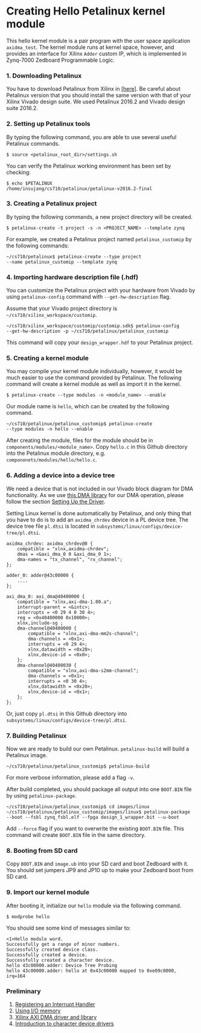 # Creating Hello Petalinux kernel module

This hello kernel module is a pair program with the user space application `axidma_test`. The kernel module runs at kernel space, however, and provides an interface for Xilinx `Adder` custom IP, which is implemented in Zynq-7000 Zedboard Programmable Logic.

### 1. Downloading Petalinux
You have to download Petalinux from Xilinx in [[here]](https://www.xilinx.com/support/download/index.html/content/xilinx/en/downloadNav/embedded-design-tools.html).
Be careful about Petalinux version that you should install the same version with that of your Xilinx Vivado design suite.
We used Petalinux 2016.2 and Vivado design suite 2016.2.

### 2. Setting up Petalinux tools
By typing the following command, you are able to use several useful Petalinux commands.
```
$ source <petalinux_root_dir>/settings.sh
```

You can verify the Petalinux working environment has been set by checking:
```
$ echo $PETALINUX
/home/insujang/cs710/petalinux/petalinux-v2016.2-final
```

### 3. Creating a Petalinux project
By typing the following commands, a new project directory will be created.
```
$ petalinux-create -t project -s -n <PROJECT_NAME> --template zynq
```
For example, we created a Petalinux project named `petalinux_customip` by the following commands:
```
~/cs710/petalinux$ petalinux-create --type project 
--name petalinux_customip --template zynq
```

### 4. Importing hardware description file (.hdf)
You can customize the Petalinux project with your hardware from Vivado by using `petalinux-config` command with  `--get-hw-description` flag.

Assume that your Vivado project directory is `~/cs710/xilinx_workspace/customip`.
```
~/cs710/xilinx_workspace/customip/customip.sdk$ petalinux-config 
--get-hw-description -p ~/cs710/petalinux/petalinux_customip
```
This command will copy your `design_wrapper.hdf` to your Petalinux project.

### 5. Creating a kernel module
You may compile your kernel module individually, however, it would be much easier to use the command provided by Petalinux.
The following command will create a kernel module as well as import it in the kernel.
```
$ petalinux-create --type modules -n <module_name> --enable
```

Our module name is `hello`, which can be created by the following command.
```
~/cs710/petalinux/petalinux_customip$ petalinux-create
--type modules -n hello --enable
```
After creating the module, files for the module should be in `components/modules/<module_name>`. Copy `hello.c` in this Github directory into the Petalinux module directory, e.g. `compononets/modules/hello/hello.c`.

### 6. Adding a device into a device tree
We need a device that is not included in our Vivado block diagram for DMA functionality. As we use [this DMA library](https://github.com/bperez77/xilinx_axidma) for our DMA operation, please follow the section [Setting Up the Driver](https://github.com/bperez77/xilinx_axidma#user-content-setting-up-the-driver).

Setting Linux kernel is done automatically by Petalinux, and only thing that you have to do is to add an `axidma_chrdev` device in a PL device tree.
The device tree file `pl.dtsi` is located in `subsystems/linux/configs/device-tree/pl.dtsi`.

```
axidma_chrdev: axidma_chrdev@0 {
    compatible = "xlnx,axidma-chrdev";
    dmas = <&axi_dma_0 0 &axi_dma_0 1>;
    dma-names = "tx_channel", "rx_channel";
};

adder_0: adder@43c00000 {
    ....
};

axi_dma_0: axi_dma@40400000 {
    compatible = "xlnx,axi-dma-1.00.a";
    interrupt-parent = <&intc>;
    interrupts = <0 29 4 0 30 4>;
    reg = <0x40400000 0x10000>;
    xlnx,include-sg ;
    dma-channel@40400000 {
        compatible = "xlnx,axi-dma-mm2s-channel";
        dma-channels = <0x1>;
        interrupts = <0 29 4>;
        xlnx,datawidth = <0x20>;
        xlnx,device-id = <0x0>;
    };
    dma-channel@40400030 {
        compatible = "xlnx,axi-dma-s2mm-channel";
        dma-channels = <0x1>;
        interrupts = <0 30 4>;
        xlnx,datawidth = <0x20>;
        xlnx,device-id = <0x1>;
    };
};
```
Or, just copy `pl.dtsi` in this Github directory into `subsystems/linux/configs/device-tree/pl.dtsi`.

### 7. Building Petalinux
Now we are ready to build our own Petalinux. `petalinux-build` will build a Petalinux image.
```
~/cs710/petalinux/petalinux_customip$ petalinux-build
```
For more verbose information, please add a flag `-v`.

After build completed, you should package all output into one `BOOT.BIN` file by using `petalinux-package`.
```
~/cs710/petalinux/petalinux_customip$ cd images/linux
~/cs710/petalinux/petalinux_customip/images/linux$ petalinux-package
--boot --fsbl zynq_fsbl.elf --fpga design_1_wrapper.bit --u-boot
```
Add `--force` flag if you want to overwrite the existing `BOOT.BIN` file.
This command will create `BOOT.BIN` file in the same directory.

### 8. Booting from SD card
Copy `BOOT.BIN` and `image.ub` into your SD card and boot Zedboard with it.
You should set jumpers JP9 and JP10 up to make your Zedboard boot from SD card.

### 9. Import our kernel module
After booting it, initialize our `hello` module via the following command.
```
$ modprobe hello
```
You should see some kind of messages similar to:
```
<1>Hello module word.
Successfully get a range of minor numbers.
Successfully created device class.
Successfully created a device.
Successfully created a character device.
hello 43c00000.adder: Device Tree Probing
hello 43c00000.adder: hello at 0x43c00000 mapped to 0xe09c0000, irq=164
```


### Preliminary
1. [Registering an Interrupt Handler](www.makelinux.net/books/lkd2/ch06lev1sec3) 
2. [Using I/O memory](www.makelinux.net/ldd3/chp-6-sect-4) 
3. [Xilinx AXI DMA driver and library](https://gituhb.com/bperez77/xilinx_axidma) 
4. [Introduction to character device drivers](https://wr.informatik.uni-hamburg.de/_media/teaching/wintersemester_2015_2016/kp-2015-16-character_device_drivers_slides.pdf) 